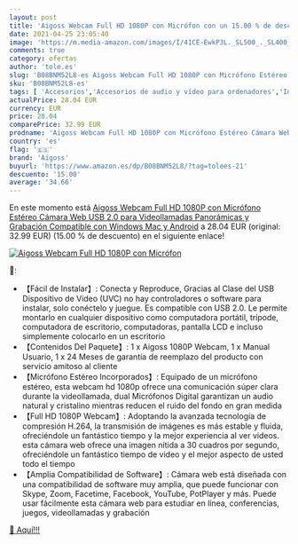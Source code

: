 ```yaml
---
layout: post
title: 'Aigoss Webcam Full HD 1080P con Micrófon con un 15.00 % de descuento'
date: 2021-04-25 23:05:40
image: 'https://m.media-amazon.com/images/I/41CE-EwkP3L._SL500_._SL400_.jpg'
comments: true
category: ofertas
author: 'tole.es'
slug: 'B08BNM52L8-es Aigoss Webcam Full HD 1080P con Micrófono Estéreo Cámara...'
sku: 'B08BNM52L8-es'
tags: [ 'Accesorios','Accesorios de audio y vídeo para ordenadores','Informática','Webcams y telefonía VoIP','aigoss','android', ]
actualPrice: 28.04 EUR
currency: EUR
price: 28.04
comparePrice: 32.99 EUR
prodname: 'Aigoss Webcam Full HD 1080P con Micrófono Estéreo Cámara Web USB 2.0 para Videollamadas Panorámicas y Grabación Compatible con Windows  Mac y Android'
country: 'es'
flag: '🇪🇸'
brand: 'Aigoss'
buyurl: 'https://www.amazon.es/dp/B08BNM52L8/?tag=tolees-21'
descuento: '15.00'
average: '34.66'
---
```


En este momento está [Aigoss Webcam Full HD 1080P con Micrófono Estéreo Cámara Web USB 2.0 para Videollamadas Panorámicas y Grabación Compatible con Windows  Mac y Android](https://www.amazon.es/dp/B08BNM52L8/?tag=tolees-21) a 28.04 EUR (original: 32.99 EUR) (15.00 %  de descuento) en el siguiente enlace!

[![Aigoss Webcam Full HD 1080P con Micrófon](https://m.media-amazon.com/images/I/41CE-EwkP3L._SL500_._SL400_.jpg)](https://www.amazon.es/dp/B08BNM52L8/?tag=tolees-21)

🔎:

- 【Fácil de Instalar】: Conecta y Reproduce, Gracias al Clase del USB Dispositivo de Video (UVC) no hay controladores o software para instalar, solo conéctelo y juegue. Es compatible con USB 2.0. Le permite montarlo en cualquier dispositivo como computadora portátil, trípode, computadora de escritorio, computadoras, pantalla LCD e incluso simplemente colocarlo en un escritorio
- 【Contenidos Del Paquete】: 1 x Aigoss 1080P Webcam, 1 x Manual Usuario, 1 x 24 Meses de garantía de reemplazo del producto con servicio amitoso al cliente
- 【Micrófono Estéreo Incorporados】: Equipado de un micrófono estéreo, esta webcam hd 1080p ofrece una comunicación súper clara durante la videollamada, dual Micrófonos Digital garantizan un audio natural y cristalino mientras reducen el ruido del fondo en gran medida
- 【Full HD 1080P Webcam】: Adoptando la avanzada tecnología de compresión H.264, la transmisión de imágenes es más estable y fluida, ofreciéndole un fantástico tiempo y la mejor experiencia al ver videos. esta cámara web ofrece una imagen nítida a 30 cuadros por segundo, ofreciéndole un fantástico tiempo de video y el mejor aspecto de usted todo el tiempo
- 【Amplia Compatibilidad de Software】: Cámara web está diseñada con una compatibilidad de software muy amplia, que puede funcionar con Skype, Zoom, Facetime, Facebook, YouTube, PotPlayer y más. Puede usar fácilmente esta cámara web para estudiar en línea, conferencias, juegos, videollamadas y grabación

[🛒 Aquí!!!](https://www.amazon.es/dp/B08BNM52L8/?tag=tolees-21)
